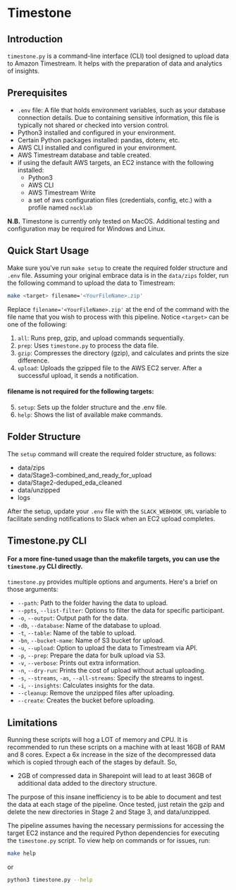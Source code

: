 # Timestone

## Introduction

`timestone.py` is a command-line interface (CLI) tool designed to upload data to Amazon Timestream. It helps with the preparation of data and analytics of insights.

## Prerequisites

-   `.env` file: A file that holds environment variables, such as your database connection details. Due to containing sensitive information, this file is typically not shared or checked into version control.
-   Python3 installed and configured in your environment.
-   Certain Python packages installed: pandas, dotenv, etc. 
-   AWS CLI installed and configured in your environment.
-   AWS Timestream database and table created. 
-   if using the default AWS targets, an EC2 instance with the following installed:
    -   Python3
    -   AWS CLI
    -   AWS Timestream Write
    -   a set of aws configuration files (credentials, config, etc.) with a profile named `nocklab`

**N.B.** Timestone is currently only tested on MacOS. Additional testing and configuration may be required for Windows and Linux.
## Quick Start Usage

Make sure you've run `make setup` to create the required folder structure and `.env` file. 
Assuming your original embrace data is in the `data/zips` folder, run the following command to upload the data to Timestream:

```bash
make <target> filename='<YourFileName>.zip'
```
Replace `filename='<YourFileName>.zip'` at the end of the command with the file name that you wish to process with this pipeline.
Notice `<target>` can be one of the following:

1. `all`: Runs prep, gzip, and upload commands sequentially.
2. `prep`: Uses `timestone.py` to process the data file.
3. `gzip`: Compresses the directory (gzip), and calculates and prints the size difference.
4. `upload`: Uploads the gzipped file to the AWS EC2 server. After a successful upload, it sends a notification.
#### filename is not required for the following targets:
5. `setup`: Sets up the folder structure and the .env file.
6. `help`: Shows the list of available make commands.

## Folder Structure

The `setup` command will create the required folder structure, as follows:

-   data/zips
-   data/Stage3-combined_and_ready_for_upload
-   data/Stage2-deduped_eda_cleaned
-   data/unzipped
-   logs

After the setup, update your `.env` file with the `SLACK_WEBHOOK_URL` variable to facilitate sending notifications to Slack when an EC2 upload completes.

## Timestone.py CLI

#### For a more fine-tuned usage than the makefile targets, you can use the `timestone.py` CLI directly.

`timestone.py` provides multiple options and arguments. Here's a brief on those arguments:

-  `--path`: Path to the folder having the data to upload.
-  `--ppts`, `--list-filter`: Options to filter the data for specific participant.
-  `-o`, `--output`: Output path for the data.
-  `-db`, `--database`: Name of the database to upload.
-  `-t`, `--table`: Name of the table to upload.
-  `-bn`, `--bucket-name`: Name of S3 bucket for upload.
-  `-u`, `--upload`: Option to upload the data to Timestream via API.
-  `-p`, `--prep`: Prepare the data for bulk upload via S3.
-  `-v`, `--verbose`: Prints out extra information.
-  `-n`, `--dry-run`: Prints the cost of upload without actual uploading.
-  `-s`, `--streams`, `-as`, `--all-streams`: Specify the streams to ingest.
-  `-i`, `--insights`: Calculates insights for the data.
-  `--cleanup`: Remove the unzipped files after uploading.
-  `--create`: Creates the bucket before uploading.


## Limitations

Running these scripts will hog a LOT of memory and CPU. It is recommended to run these scripts on a machine with at least 16GB of RAM and 8 cores.
Expect a 6x increase in the size of the decompressed data which is copied through each of the stages by default. So,
-   2GB of compressed data in Sharepoint will lead to at least 36GB of additional data added to the directory structure.

The purpose of this insane inefficiency is to be able to document and test the data at each stage of the pipeline.
Once tested, just retain the gzip and delete the new directories in Stage 2 and Stage 3, and data/unzipped.

The pipeline assumes having the necessary permissions for accessing the target EC2 instance and the required Python dependencies for executing the `timestone.py` script. To view help on commands or for issues, run:

```bash
make help 
```
or 
```bash
python3 timestone.py --help
```